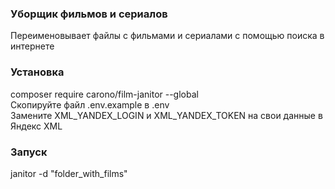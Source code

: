 ### Уборщик фильмов и сериалов
Переименовывает файлы с фильмами и сериалами с помощью поиска в интернете

### Установка
composer require carono/film-janitor --global  
Скопируйте файл .env.example в .env  
Замените XML_YANDEX_LOGIN и XML_YANDEX_TOKEN на свои данные в Яндекс XML


### Запуск
janitor -d "folder_with_films"